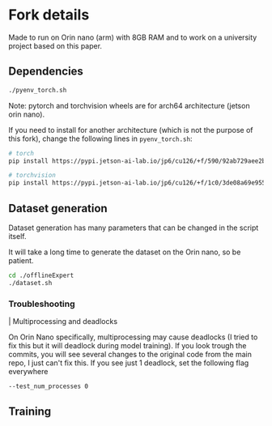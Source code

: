 # Fork details

Made to run on Orin nano (arm) with 8GB RAM and to work on a university project based on this paper.

## Dependencies

```sh
./pyenv_torch.sh
```

Note: pytorch and torchvision wheels are for arch64 architecture (jetson orin nano).

If you need to install for another architecture (which is not the purpose of this fork), change the following lines in `pyenv_torch.sh`:

```sh
# torch
pip install https://pypi.jetson-ai-lab.io/jp6/cu126/+f/590/92ab729aee2b8/torch-2.8.0-cp310-cp310-linux_aarch64.whl#sha256=59092ab729aee2b8937d80cc1b35d1128275bd02a7e1bc911e7efa375bd97226

# torchvision
pip install https://pypi.jetson-ai-lab.io/jp6/cu126/+f/1c0/3de08a69e9554/torchvision-0.23.0-cp310-cp310-linux_aarch64.whl#sha256=1c03de08a69e95542024477e0cde95fab3436804917133d3f00e67629d3fe902
```

## Dataset generation

Dataset generation has many parameters that can be changed in the script itself.

It will take a long time to generate the dataset on the Orin nano, so be patient.

```sh
cd ./offlineExpert
./dataset.sh
```
### Troubleshooting

| Multiprocessing and deadlocks

On Orin Nano specifically, multiprocessing may cause deadlocks (I tried to fix this but it will deadlock during model training). If you look trough the commits, you will see several changes to the original code from the main repo, I just can't fix this. If you see just 1 deadlock, set the following flag everywhere
```sh
--test_num_processes 0
```

## Training
